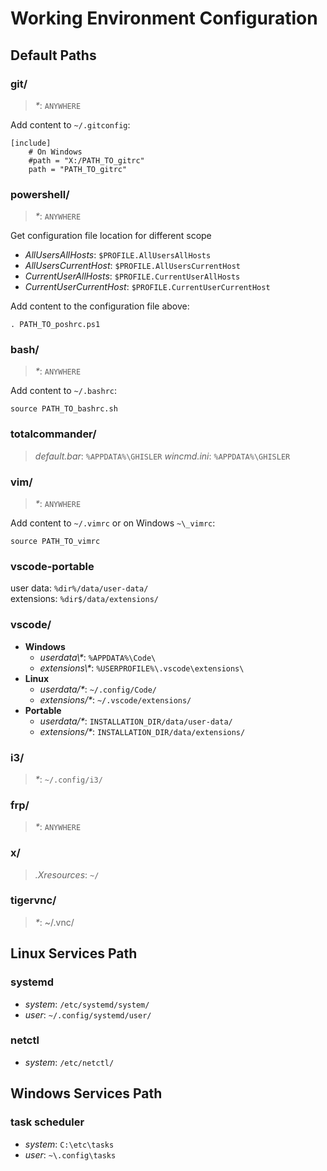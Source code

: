 # Working Environment Configuration

## Default Paths

### git/
> *\**: `ANYWHERE`

Add content to `~/.gitconfig`:
```
[include]
    # On Windows
    #path = "X:/PATH_TO_gitrc"
    path = "PATH_TO_gitrc"
```

### powershell/
> *\**: `ANYWHERE`

Get configuration file location for different scope  
- *AllUsersAllHosts*: `$PROFILE.AllUsersAllHosts`  
- *AllUsersCurrentHost*: `$PROFILE.AllUsersCurrentHost`  
- *CurrentUserAllHosts*: `$PROFILE.CurrentUserAllHosts`  
- *CurrentUserCurrentHost*: `$PROFILE.CurrentUserCurrentHost`  

Add content to the configuration file above:
```
. PATH_TO_poshrc.ps1
```

### bash/
> *\**: `ANYWHERE`

Add content to `~/.bashrc`:
```
source PATH_TO_bashrc.sh
```

### totalcommander/
> *default.bar*: `%APPDATA%\GHISLER`
> *wincmd.ini*: `%APPDATA%\GHISLER`

### vim/
> *\**: `ANYWHERE`

Add content to `~/.vimrc` or on Windows `~\_vimrc`:
```
source PATH_TO_vimrc
```

### vscode-portable
user data: `%dir%/data/user-data/`  
extensions: `%dir$/data/extensions/`  

### vscode/
- **Windows**
  - *userdata\\\**: `%APPDATA%\Code\`
  - *extensions\\\**: `%USERPROFILE%\.vscode\extensions\`
- **Linux** 
  - *userdata/\**: `~/.config/Code/`
  - *extensions/\**: `~/.vscode/extensions/`
- **Portable**
  - *userdata/\**: `INSTALLATION_DIR/data/user-data/`
  - *extensions/\**: `INSTALLATION_DIR/data/extensions/`


### i3/
> *\**: `~/.config/i3/`

### frp/
> *\**: `ANYWHERE`

### x/
> *.Xresources*: `~/`

### tigervnc/
> *\**: ~/.vnc/

## Linux Services Path

### systemd
- *system*: `/etc/systemd/system/`
- *user*: `~/.config/systemd/user/`

### netctl
- *system*: `/etc/netctl/`

## Windows Services Path

### task scheduler
- *system*: `C:\etc\tasks`
- *user*: `~\.config\tasks`